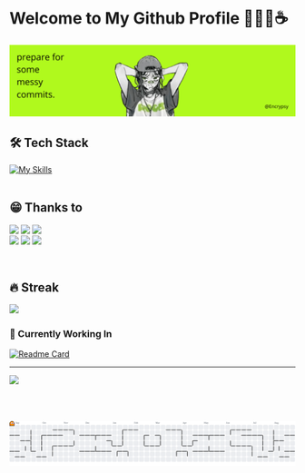 # Welcome to My Github Profile 👩🏻‍💻☕️

![Header](img/bannerlagi.png)

## 🛠️ Tech Stack
[![My Skills](https://skillicons.dev/icons?i=html,css,js,figma,react,tailwind,svg,vite,pnpm&theme=light)](https://skillicons.dev)
<br><br>
## 😁 Thanks to
![](https://img.shields.io/badge/ChatGPT-74aa9c?style=for-the-badge&logo=openai&logoColor=white) ![](https://img.shields.io/badge/freecodecamp-27273D?style=for-the-badge&logo=freecodecamp&logoColor=white)
![](https://img.shields.io/badge/W3Schools-04AA6D?style=for-the-badge&logo=W3Schools&logoColor=white)
<br>
![](https://img.shields.io/badge/YouTube-FF0000?style=for-the-badge&logo=youtube&logoColor=white) ![](https://img.shields.io/badge/Google_chrome-4285F4?style=for-the-badge&logo=Google-chrome&logoColor=white) ![](https://img.shields.io/badge/Spotify-1ED760?&style=for-the-badge&logo=spotify&logoColor=white) 

<br>

## 🔥 Streak
![](https://nirzak-streak-stats.vercel.app/?user=Encrypsy&theme=light&hide_border=false) 

### 🧠 Currently Working In
[![Readme Card](https://github-readme-stats.vercel.app/api/pin/?username=SoraaAi&repo=Learnity&show_owner=true&theme=light)](https://github.com/SoraaAi/Learnity)

---
[![](https://visitcount.itsvg.in/api?id=Encrypsy&icon=7&color=0)](https://visitcount.itsvg.in)




<br><br>

<picture>
  <source media="(prefers-color-scheme: dark)" srcset="https://raw.githubusercontent.com/Encrypsy/Encrypsy/output/pacman-contribution-graph-dark.svg">
  <source media="(prefers-color-scheme: light)" srcset="https://raw.githubusercontent.com/Encrypsy/Encrypsy/output/pacman-contribution-graph.svg">
  <img alt="pacman contribution graph" src="https://raw.githubusercontent.com/Encrypsy/Encrypsy/output/pacman-contribution-graph.svg">
</picture>

